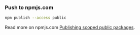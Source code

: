 ### Push to npmjs.com

```sh
npm publish --access public
```

Read more on npmjs.com [Publishing scoped public packages](https://docs.npmjs.com/creating-and-publishing-scoped-public-packages).
